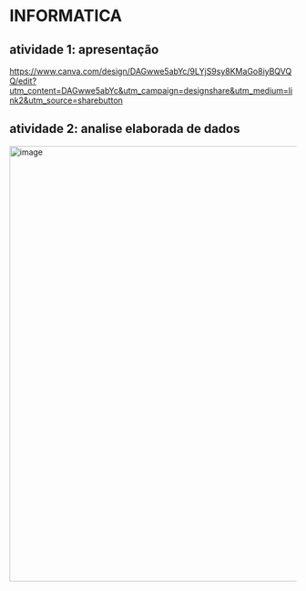 # INFORMATICA
## atividade 1: apresentação
https://www.canva.com/design/DAGwwe5abYc/9LYjS9sy8KMaGo8iyBQVQQ/edit?utm_content=DAGwwe5abYc&utm_campaign=designshare&utm_medium=link2&utm_source=sharebutton


## atividade 2: analise elaborada de dados
<img width="1776" height="765" alt="image" src="https://github.com/user-attachments/assets/9d54dd34-7b7b-4fec-b2ab-9ce6836f44b3" />



